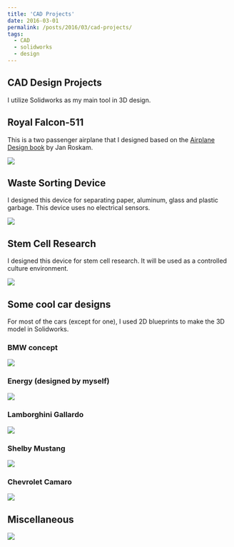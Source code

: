 ```yaml
---
title: 'CAD Projects'
date: 2016-03-01
permalink: /posts/2016/03/cad-projects/
tags:
  - CAD
  - solidworks
  - design
---
```


## CAD Design Projects

I utilize Solidworks as my main tool in 3D design.

## Royal Falcon-511
This is a two passenger airplane that I designed based on the [Airplane Design book](https://www.google.ca/books/edition/_/6dAoSAAACAAJ?hl=en&sa=X&ved=2ahUKEwiBktLNuuTxAhVRuZ4KHa8CBkwQ7_IDegQICBAC) by Jan Roskam.

![](/images/2016-03-01-post-solidworks/d4.jpg)

## Waste Sorting Device
I designed this device for separating paper, aluminum, glass and plastic garbage. This device uses no electrical sensors.

![](/images/2016-03-01-post-solidworks/d1.jpg)

##  Stem Cell Research
I designed this device for stem cell research. It will be used as a controlled culture environment.

![](/images/2016-03-01-post-solidworks/d2.jpg)

## Some cool car designs
For most of the cars (except for one), I used 2D blueprints to make the 3D model in Solidworks.
### BMW concept

![](/images/2016-03-01-post-solidworks/b1.jpg)

### Energy (designed by myself)

![](/images/2016-03-01-post-solidworks/b2.jpg)

### Lamborghini Gallardo

![](/images/2016-03-01-post-solidworks/b3.jpg)

### Shelby Mustang

![](/images/2016-03-01-post-solidworks/b4.jpg)

### Chevrolet Camaro

![](/images/2016-03-01-post-solidworks/b5.jpg)

##  Miscellaneous

![](/images/2016-03-01-post-solidworks/d3.jpg)